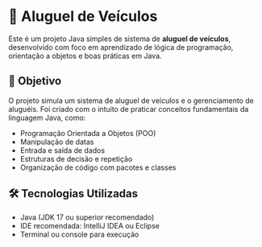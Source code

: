 # 🚗 Aluguel de Veículos

Este é um projeto Java simples de sistema de **aluguel de veículos**, desenvolvido com foco em aprendizado de lógica de programação, orientação a objetos e boas práticas em Java.

## 📌 Objetivo

O projeto simula um sistema de aluguel de veículos e o gerenciamento de aluguéis. Foi criado com o intuito de praticar conceitos fundamentais da linguagem Java, como:

- Programação Orientada a Objetos (POO)
- Manipulação de datas
- Entrada e saída de dados
- Estruturas de decisão e repetição
- Organização de código com pacotes e classes

## 🛠️ Tecnologias Utilizadas

- Java (JDK 17 ou superior recomendado)
- IDE recomendada: IntelliJ IDEA ou Eclipse
- Terminal ou console para execução
